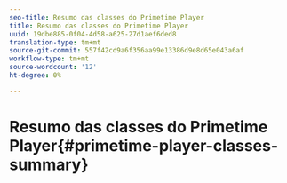 ```yaml
---
seo-title: Resumo das classes do Primetime Player
title: Resumo das classes do Primetime Player
uuid: 19dbe885-0f04-4d58-a625-27d1aef6ded8
translation-type: tm+mt
source-git-commit: 557f42cd9a6f356aa99e13386d9e8d65e043a6af
workflow-type: tm+mt
source-wordcount: '12'
ht-degree: 0%

---
```



# Resumo das classes do Primetime Player{#primetime-player-classes-summary}
